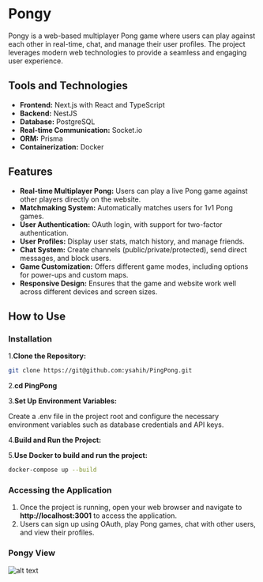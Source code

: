 # Pongy
Pongy is a web-based multiplayer Pong game where users can play against each other in real-time, chat, and manage their user profiles. The project leverages modern web technologies to provide a seamless and engaging user experience.

## Tools and Technologies
* __Frontend:__ Next.js with React and TypeScript
* __Backend:__ NestJS
* __Database:__ PostgreSQL
* __Real-time Communication:__ Socket.io
* __ORM:__ Prisma
* __Containerization:__ Docker

## Features
* __Real-time Multiplayer Pong:__ Users can play a live Pong game against other players directly on the website.
* __Matchmaking System:__ Automatically matches users for 1v1 Pong games.
* __User Authentication:__ OAuth login, with support for two-factor authentication.
* __User Profiles:__ Display user stats, match history, and manage friends.
* __Chat System:__ Create channels (public/private/protected), send direct messages, and block users.
* __Game Customization:__ Offers different game modes, including options for power-ups and custom maps.
* __Responsive Design:__ Ensures that the game and website work well across different devices and screen sizes.
## How to Use
### Installation
1.__Clone the Repository:__

```bash
git clone https://git@github.com:ysahih/PingPong.git
```
2.__cd PingPong__

3.__Set Up Environment Variables:__

Create a .env file in the project root and configure the necessary environment variables such as database credentials and API keys.

4.__Build and Run the Project:__

5.__Use Docker to build and run the project:__
```bash
docker-compose up --build
```

### Accessing the Application

1. Once the project is running, open your web browser and navigate to __http://localhost:3001__ to access the application.
2. Users can sign up using OAuth, play Pong games, chat with other users, and view their profiles.

### Pongy View

![alt text](https://github.com/ysahih/PingPong/blob/main-dev/Readme-Assets/Pongy-Pictures.png/?raw=true)
